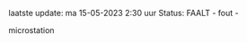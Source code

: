 laatste update: 
ma 15-05-2023  2:30   uur 
Status: FAALT - fout - 
<div class="service R">microstation</div>